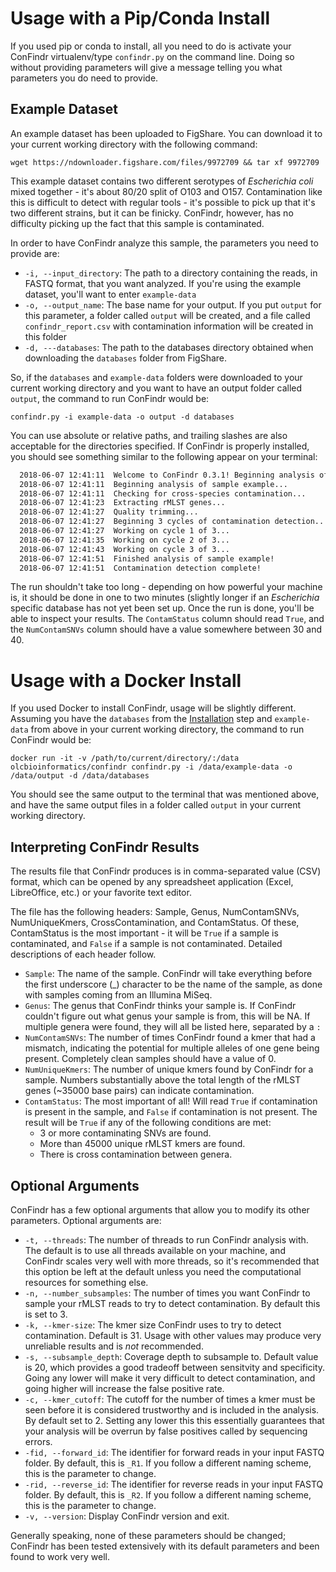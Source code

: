# Usage with a Pip/Conda Install

If you used pip or conda to install, all you need to do is activate your ConFindr virtualenv/type `confindr.py` on the command line. Doing so without providing parameters will give a message telling you what parameters you do need to provide.


## Example Dataset

An example dataset has been uploaded to FigShare. You can download it to your current working directory with the following command:

`wget https://ndownloader.figshare.com/files/9972709 && tar xf 9972709`

This example dataset contains two different serotypes of _Escherichia coli_ mixed together - it's about 80/20 split of O103 and O157. Contamination like this is difficult to detect
with regular tools - it's possible to pick up that it's two different strains, but it can be finicky. ConFindr, however, has no difficulty picking up the fact that this sample is contaminated.

In order to have ConFindr analyze this sample, the parameters you need to provide are:

- `-i, --input_directory`: The path to a directory containing the reads, in FASTQ format, that you want analyzed. If you're using the example dataset, you'll want to enter `example-data`
- `-o, --output_name`: The base name for your output. If you put `output` for this parameter, a folder called `output` will be created, and a file called `confindr_report.csv` with contamination
information will be created in this folder
- `-d, ---databases`: The path to the databases directory obtained when downloading the `databases` folder from FigShare.

So, if the `databases` and `example-data` folders were downloaded to your current working directory and you want to have an output folder called `output`, the command to run ConFindr would be:

`confindr.py -i example-data -o output -d databases`

You can use absolute or relative paths, and trailing slashes are also acceptable for the directories specified. If ConFindr is properly installed, you should see something similar to the following appear on your terminal:

```bash
  2018-06-07 12:41:11  Welcome to ConFindr 0.3.1! Beginning analysis of your samples...
  2018-06-07 12:41:11  Beginning analysis of sample example...
  2018-06-07 12:41:11  Checking for cross-species contamination...
  2018-06-07 12:41:23  Extracting rMLST genes...
  2018-06-07 12:41:27  Quality trimming...
  2018-06-07 12:41:27  Beginning 3 cycles of contamination detection...
  2018-06-07 12:41:27  Working on cycle 1 of 3...
  2018-06-07 12:41:35  Working on cycle 2 of 3...
  2018-06-07 12:41:43  Working on cycle 3 of 3...
  2018-06-07 12:41:51  Finished analysis of sample example!
  2018-06-07 12:41:51  Contamination detection complete!
```

The run shouldn't take too long - depending on how powerful your machine is, it should be done in
one to two minutes (slightly longer if an *Escherichia* specific database has not yet been set up.
Once the run is done, you'll be able to inspect your results.
The `ContamStatus` column should read `True`, and the `NumContamSNVs` column should have a value somewhere between 30 and 40.

# Usage with a Docker Install

If you used Docker to install ConFindr, usage will be slightly different. Assuming you have the `databases` from the [Installation](install.md) step and `example-data` from above in your current working
directory, the command to run ConFindr would be:

`docker run -it -v /path/to/current/directory/:/data olcbioinformatics/confindr confindr.py -i /data/example-data -o /data/output -d /data/databases`

You should see the same output to the terminal that was mentioned above, and have the same output files in a folder called `output` in your current working directory.

## Interpreting ConFindr Results

The results file that ConFindr produces is in comma-separated value (CSV) format, which can be opened by any spreadsheet application (Excel, LibreOffice, etc.) or your favorite text editor.

The file has the following headers: Sample, Genus, NumContamSNVs, NumUniqueKmers, CrossContamination, and ContamStatus. Of these, ContamStatus is the most important - it will be `True` if a sample
is contaminated, and `False` if a sample is not contaminated. Detailed descriptions of each header follow.

- `Sample`: The name of the sample. ConFindr will take everything before the first underscore (\_) character to be the name of the sample, as done with samples coming from an Illumina MiSeq.
- `Genus`: The genus that ConFindr thinks your sample is. If ConFindr couldn't figure out what genus your sample is from, this will be NA.
If multiple genera were found, they will all be listed here, separated by a `:`
- `NumContamSNVs`: The number of times ConFindr found a kmer that had a mismatch, indicating the potential for multiple alleles of one gene being present. Completely clean samples should have a value of 0.
- `NumUniqueKmers`: The number of unique kmers found by ConFindr for a sample. Numbers substantially above the total length of the rMLST genes (~35000 base pairs) can indicate contamination.
- `ContamStatus`: The most important of all! Will read `True` if contamination is present in the sample, and `False` if contamination is not present. The result will be `True` if any of the following conditions are met:
	- 3 or more contaminating SNVs are found. 
	- More than 45000 unique rMLST kmers are found.
	- There is cross contamination between genera.


## Optional Arguments

ConFindr has a few optional arguments that allow you to modify its other parameters. Optional arguments are:

- `-t, --threads`: The number of threads to run ConFindr analysis with. The default is to use all threads available on your machine, and ConFindr scales very well with more threads, so it's recommended that this option be left at the default unless you need the computational resources for something else.
- `-n, --number_subsamples`: The number of times you want ConFindr to sample your rMLST reads to try to detect contamination. By default this is set to 3.
- `-k, --kmer-size`: The kmer size ConFindr uses to try to detect contamination. Default is 31. Usage with other values may produce very unreliable results and is _not_ recommended.
- `-s, --subsample_depth`: Coverage depth to subsample to. Default value is 20, which provides a good tradeoff between sensitvity and specificity. Going any lower will make it very difficult to detect contamination, and going higher will increase the false positive rate.
- `-c, --kmer_cutoff`: The cutoff for the number of times a kmer must be seen before it is considered trustworthy and is included in the analysis. By default set to 2. Setting any lower this this essentially guarantees that your analysis will be overrun by false positives called by sequencing errors.
- `-fid, --forward_id`: The identifier for forward reads in your input FASTQ folder. By default, this is `_R1`. If you follow a different naming scheme, this is the parameter to change.
- `-rid, --reverse_id`: The identifier for reverse reads in your input FASTQ folder. By default, this is `_R2`. If you follow a different naming scheme, this is the parameter to change. 
- `-v, --version`: Display ConFindr version and exit.

Generally speaking, none of these parameters should be changed; ConFindr has been tested extensively with its default parameters and been found to work very well. 

